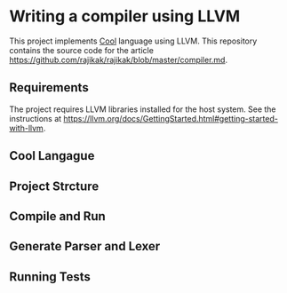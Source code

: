 # Writing a compiler using LLVM
This project implements [Cool](https://dl.acm.org/doi/10.1145/381841.381847) language using LLVM. This repository contains the source code for the article https://github.com/rajikak/rajikak/blob/master/compiler.md.

## Requirements
The project requires LLVM libraries installed for the host system. See the instructions at https://llvm.org/docs/GettingStarted.html#getting-started-with-llvm.

## Cool Langague


## Project Strcture
## Compile and Run
## Generate Parser and Lexer
## Running Tests

